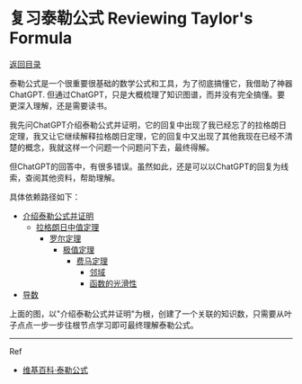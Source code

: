 # 复习泰勒公式 Reviewing Taylor's Formula

[返回目录](index.md)

泰勒公式是一个很重要很基础的数学公式和工具，为了彻底搞懂它，我借助了神器ChatGPT. 但通过ChatGPT，只是大概梳理了知识图谱，而并没有完全搞懂。要更深入理解，还是需要读书。

我先问ChatGPT介绍泰勒公式并证明，它的回复中出现了我已经忘了的拉格朗日定理，我又让它继续解释拉格朗日定理，它的回复中又出现了其他我现在已经不清楚的概念，我就这样一个问题一个问题问下去，最终得解。

但ChatGPT的回答中，有很多错误。虽然如此，还是可以以ChatGPT的回复为线索，查阅其他资料，帮助理解。

具体依赖路径如下：

* [介绍泰勒公式并证明](TaylorsTheorem.md)
  * [拉格朗日中值定理](LagrangesMeanValueTheorem.md)
    * [罗尔定理](RollesTheorem.md)
      * [极值定理](Extreme_Value_Theorem2.md)
        * [费马定理](FermatsLastTheorem.md)
          * [邻域](Neighbourhood.md)
          * [函数的光滑性](Smoothness.md)
* [导数](derivative.md)

上面的图，以"介绍泰勒公式并证明"为根，创建了一个关联的知识数，只需要从叶子点点一步一步往根节点学习即可最终理解泰勒公式。

---

Ref

* [维基百科·泰勒公式](https://zh.wikipedia.org/wiki/%E6%B3%B0%E5%8B%92%E5%85%AC%E5%BC%8F)
